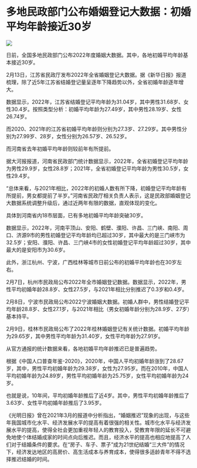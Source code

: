 # 多地民政部门公布婚姻登记大数据：初婚平均年龄接近30岁

![](https://inews.gtimg.com/newsapp_bt/0/15664675024/1000)

日前，全国多地民政部门公布2022年度婚姻大数据。其中，各地初婚平均年龄基本接近30岁。

2月13日，江苏省民政厅发布2022年全省婚姻登记大数据。据《新华日报》报道梳理，除了近5年江苏省结婚登记量呈逐年下降趋势以外，全省初婚年龄逐年增大。

数据显示，2022年，江苏省结婚登记平均年龄为31.04岁，其中男性31.68岁、女性30.4岁。按照类型分析：初婚平均年龄为27.49岁，其中男性28.19岁、女性26.74岁。

而2020、2021年的江苏省初婚平均年龄则分别为27.3岁、27.29岁。其中男性分别为27.99岁、28岁，女性分别为26.57岁、26.52岁。

而河南省去年初婚平均年龄则较前年有所提前。

据大河报报道，河南省民政部门统计数据显示，2022年，全省初婚登记平均年龄为男性29.9岁，女性28.8岁；2021年，全省初婚登记平均年龄为男性30.5岁，女性29.4岁。

“总体来看，与2021年相比，2022年的初婚人数有所下降，初婚登记平均年龄有所提前，男女都提前了半岁。”河南省民政厅相关负责人表示，这是民政部婚姻登记大数据系统调整升级后，通过近两年有限的数据，直观体现的变化。

具体到河南省内18市层面，已有多地初婚平均年龄突破30岁。

数据显示，2022年，河南平顶山、安阳、鹤壁、濮阳、许昌、三门峡、南阳、周口、济源9市的男性初婚登记平均年龄均已超过30岁，其中最大的是三门峡市为32.5岁；安阳、濮阳、许昌、三门峡4市的女性初婚登记平均年龄超过30岁，其中最大的是安阳市为30.6岁。

此外，浙江杭州、宁波，广西桂林等城市日前公布的初婚平均年龄也在30岁左右。

2月7日，杭州市民政局公布2022年全市婚姻登记数据。数据显示，2022年，男性平均初婚年龄28.8岁、女性27.5岁，与2021年相比分别推迟了0.3岁和0.4岁。

2月8日，宁波市民政局公布2022宁波婚姻大数据。初婚人群中，男性结婚登记平均年龄28.8岁、女性27.1岁，与2021年相比（男女初婚年龄分别为28.9岁、27岁）基本持平。

2月9日，桂林市民政局公布了2022年桂林婚姻登记有关统计数据。初婚平均年龄为29.65岁，其中男性平均年龄为31.40岁，女性平均年龄为27.91岁。

从官方通报的统计数据来看，各地初婚平均年龄推迟已是普遍趋势。

根据《中国人口普查年鉴-2020》，2020年，中国人平均初婚年龄涨到了28.67岁，其中，男性平均初婚年龄为29.38岁，女性为27.95岁。而在2010年，中国人平均初婚年龄为24.89岁，男性平均初婚年龄为25.75岁，女性平均初婚年龄为24岁。

也就是说，10年间，平均初婚年龄推后了近4岁。其中，男性平均初婚年龄推后了3.63岁、女性平均初婚年龄推后了3.95岁。

《光明日报》曾在2021年3月的报道中分析指出，“婚姻推迟”现象的出现，与这些年我国城市化水平、经济发展水平的提高有着很强的相关性。城市化水平与经济发展水平的提高，使得全社会更加重视年轻人的教育投入，受教育年限的延长不可避免地使个体结婚成家的时间点向后推迟。而且，经济水平的提高也相应地提高了人们对于结婚条件的要求。在“房子、车子、票子”成为21世纪结婚“三大件”的情况下，经济发达地区的高房价、高生活成本与养育成本，使得很多适龄青年不得不选择推迟结婚的时间。

